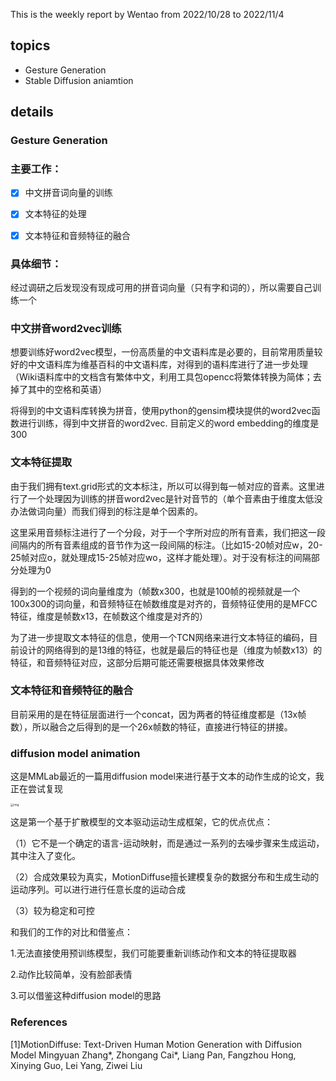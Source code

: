This is the weekly report by Wentao from 2022/10/28 to  2022/11/4

## topics

- Gesture Generation
- Stable Diffusion aniamtion

## details



### **Gesture Generation**

### 主要工作：

- [x] 中文拼音词向量的训练
- [x] 文本特征的处理
- [x] 文本特征和音频特征的融合



### 具体细节：

经过调研之后发现没有现成可用的拼音词向量（只有字和词的），所以需要自己训练一个



### 中文拼音word2vec训练

想要训练好word2vec模型，一份高质量的中文语料库是必要的，目前常用质量较好的中文语料库为维基百科的中文语料库，对得到的语料库进行了进一步处理（Wiki语料库中的文档含有繁体中文，利用工具包opencc将繁体转换为简体；去掉了其中的空格和英语）

将得到的中文语料库转换为拼音，使用python的gensim模块提供的word2vec函数进行训练，得到中文拼音的word2vec. 目前定义的word embedding的维度是300



### 文本特征提取

由于我们拥有text.grid形式的文本标注，所以可以得到每一帧对应的音素。这里进行了一个处理因为训练的拼音word2vec是针对音节的（单个音素由于维度太低没办法做词向量）而我们得到的标注是单个因素的。

这里采用音频标注进行了一个分段，对于一个字所对应的所有音素，我们把这一段间隔内的所有音素组成的音节作为这一段间隔的标注。（比如15-20帧对应w，20-25帧对应o，就处理成15-25帧对应wo，这样才能处理）。对于没有标注的间隔部分处理为0

得到的一个视频的词向量维度为（帧数x300，也就是100帧的视频就是一个100x300的词向量，和音频特征在帧数维度是对齐的，音频特征使用的是MFCC特征，维度是帧数x13，在帧数这个维度是对齐的）

为了进一步提取文本特征的信息，使用一个TCN网络来进行文本特征的编码，目前设计的网络得到的是13维的特征，也就是最后的特征也是（维度为帧数x13）的特征，和音频特征对应，这部分后期可能还需要根据具体效果修改



### 文本特征和音频特征的融合

目前采用的是在特征层面进行一个concat，因为两者的特征维度都是（13x帧数），所以融合之后得到的是一个26x帧数的特征，直接进行特征的拼接。



### **diffusion model animation**



这是MMLab最近的一篇用diffusion model来进行基于文本的动作生成的论文，我正在尝试复现

<img src="https://mingyuan-zhang.github.io/static/images/MotionDiffuse/pipeline.png" alt="img" style="zoom: 33%;" />



这是第一个基于扩散模型的文本驱动运动生成框架，它的优点优点：

（1）它不是一个确定的语言-运动映射，而是通过一系列的去噪步骤来生成运动，其中注入了变化。

（2）合成效果较为真实，MotionDiffuse擅长建模复杂的数据分布和生成生动的运动序列。可以进行进行任意长度的运动合成

（3）较为稳定和可控



和我们的工作的对比和借鉴点：

1.无法直接使用预训练模型，我们可能要重新训练动作和文本的特征提取器

2.动作比较简单，没有脸部表情

3.可以借鉴这种diffusion model的思路





### **References**

[1]MotionDiffuse: Text-Driven Human Motion Generation with Diffusion Model
Mingyuan Zhang*,  Zhongang Cai*,  Liang Pan,  Fangzhou Hong,  Xinying Guo,  Lei Yang,  Ziwei Liu





















